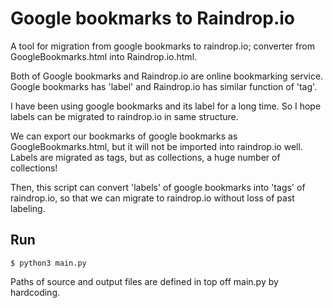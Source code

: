 # Google bookmarks to Raindrop.io

A tool for migration from google bookmarks to raindrop.io;
converter from GoogleBookmarks.html into Raindrop.io.html.

Both of Google bookmarks and Raindrop.io are online bookmarking service.
Google bookmarks has 'label' and Raindrop.io has similar function of 'tag'.

I have been using google bookmarks and its label for a long time.
So I hope labels can be migrated to raindrop.io in same structure.

We can export our bookmarks of google bookmarks as GoogleBookmarks.html,
but it will not be imported into raindrop.io well. Labels are migrated as
tags, but as collections, a huge number of collections!

Then, this script can convert 'labels' of google bookmarks into 'tags' of raindrop.io,
so that we can migrate to raindrop.io without loss of past labeling.

## Run

```
$ python3 main.py
```

Paths of source and output files are defined in top off main.py by hardcoding.

